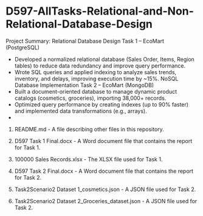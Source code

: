 # D597-AllTasks-Relational-and-Non-Relational-Database-Design

Project Summary:
Relational Database Design Task 1 – EcoMart (PostgreSQL)
  -	Developed a normalized relational database (Sales Order, Items, Region tables) to reduce data redundancy and improve query performance.
  -	Wrote SQL queries and applied indexing to analyze sales trends, inventory, and delays, improving execution time by ~15%.
NoSQL Database Implementation Task 2 – EcoMart (MongoDB)
  - Built a document-oriented database to manage dynamic product catalogs (cosmetics, groceries), importing 38,000+ records.
  - Optimized query performance by creating indexes (up to 90% faster) and implemented data transformations (e.g., arrays).
  - 
1. README.md - A file describing other files in this repository.

2. D597 Task 1 Final.docx - A Word document file that contains the report for Task 1.

3. 100000 Sales Records.xlsx - The XLSX file used for Task 1.

4. D597 Task 2 Final.docx - A Word document file that contains the report for Task 2.

5. Task2Scenario2 Dataset 1_cosmetics.json - A JSON file used for Task 2.

6. Task2Scenario2 Dataset 2_Groceries_dataset.json - A JSON file used for Task 2.
